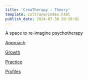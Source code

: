 ```yaml
---
title: 'CreaTherapy : Theory'
template: coltrane/index.html
publish_date: 2024-07-30 20:20:01
---
```




A space to re-imagine psychotherapy 

[Approach](/Approach/approach_index/)

[Growth](/Growth/growth_index.md/)

[Practice](/Practice/practice_index/)

[Profiles](/Profiles/profiles_index/)